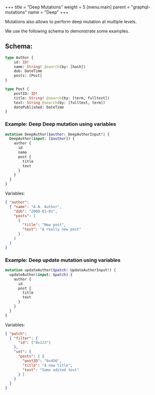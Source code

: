 +++
title = "Deep Mutations"
weight = 5
[menu.main]
    parent = "graphql-mutations"
    name = "Deep"
+++

Mutations also allows to perform deep mutation at multiple levels.

We use the following schema to demonstrate some examples.

## **Schema**:
```graphql
type Author {
	id: ID!
	name: String! @search(by: [hash])
	dob: DateTime
	posts: [Post]
}

type Post {
	postID: ID!
	title: String! @search(by: [term, fulltext])
	text: String @search(by: [fulltext, term])
	datePublished: DateTime
}
```

### **Example**: Deep Deep mutation using variables
```graphql
mutation DeepAuthor($author: DeepAuthorInput!) {
  DeepAuthor(input: [$author]) {
    author {
      id
      name
      post {
        title
        text
      }
    }
  }
}
```
Variables:
```json
{ "author":
  { "name": "A.N. Author",
    "dob": "2000-01-01",
    "posts": [
      {
        "title": "New post",
        "text": "A really new post"
      }
    ]
  }
}
```

### **Example**: Deep update mutation using variables
```graphql
mutation updateAuthor($patch: UpdateAuthorInput!) {
  updateAuthor(input: $patch) {
    author {
      id
      post {
        title
        text
      }
    }
  }
}
```
Variables:
```json
{ "patch":
  { "filter": {
      "id": ["0x123"]
    },
    "set": {
      "posts": [ {
        "postID": "0x456",
        "title": "A new title",
        "text": "Some edited text"
      } ]
    }
  }
}
```
